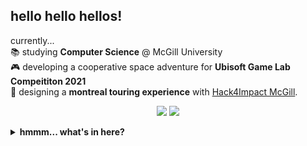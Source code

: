 ## hello hello hellos!
currently...
<br>
📚 studying **Computer Science** @ McGill University
<br>
🎮 developing a cooperative space adventure for **Ubisoft Game Lab Compeititon 2021**
<br>
🎨 designing a **montreal touring experience** with [Hack4Impact McGill](https://hack4impact-mcgill.now.sh/).

<p align = "center">
  <img src = "https://github-readme-stats.vercel.app/api?username=sophearahsp&hide_rank=true&line_height=20&count_private=true&show_icons=true">
  <img src = "https://github-readme-stats.vercel.app/api/top-langs/?username=sophearahsp&layout=compact">
</p>

<!--
Here are some ideas to get you started:

- 🔭 I’m currently working on ...
- 🌱 I’m currently learning ...
- 👯 I’m looking to collaborate on ...
- 🤔 I’m looking for help with ...
- 💬 Ask me about ...
- 📫 How to reach me: ...
- 😄 Pronouns: ...
- ⚡ Fun fact: ...
-->

<details> 
<summary> <b>hmmm... what's in here?</b> </summary>
### <b>surprise cat!</b>
![yawn](https://user-images.githubusercontent.com/28612003/109411639-68f67f80-7958-11eb-84f9-ff6545d76a6c.JPG)
![IMG_5544](https://user-images.githubusercontent.com/28612003/109412263-d0fa9500-795b-11eb-83e7-61aeeafa7d03.JPG)
</details>

